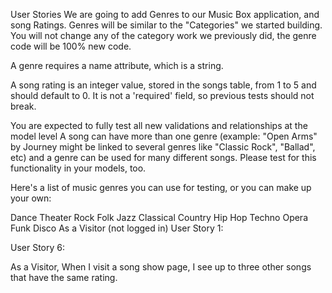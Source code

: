 User Stories
We are going to add Genres to our Music Box application, and song Ratings. Genres will be similar to the "Categories" we started building. You will not change any of the category work we previously did, the genre code will be 100% new code.

A genre requires a name attribute, which is a string.

A song rating is an integer value, stored in the songs table, from 1 to 5 and should default to 0. It is not a 'required' field, so previous tests should not break.

You are expected to fully test all new validations and relationships at the model level
A song can have more than one genre (example: "Open Arms" by Journey might be linked to several genres like "Classic Rock", "Ballad", etc) and a genre can be used for many different songs. Please test for this functionality in your models, too.

Here's a list of music genres you can use for testing, or you can make up your own:

Dance	Theater	Rock
Folk	Jazz	Classical
Country	Hip Hop	Techno
Opera	Funk	Disco
As a Visitor (not logged in)
User Story 1:



<!-- As a Visitor,
  When I visit a song show page,
    I see the numeric rating for this song -->

<!-- Testing requirements:
- rating should be an integer attribute (from 1 to 5)
User Story 2: -->
<!--
As a Visitor,
  When I visit the genre index page,
    I see all genres in the database. -->
<!--
Testing requirements:
- users should see at least 2 genres listed on the page -->
<!-- Admin User Stories
User Story 3:

As an admin user,
  When I visit the same genre index page that visitors see,
  I see the same information visitors see,
    And I also see a form to create a new genre. -->
<!--
Testing requirements:
- users should see at least 2 genres listed on the page
User Story 4:

As an admin user,
  When I visit the genre index page,
    And I fill out the form with a new genre's name and submit that form,
  I return to the genre index page,
    And I see all previous genres and the new genre I have just created. -->
<!--
Testing requirements:
- I should see at least 2 previous genres listed plus the new genre -->
<!-- As a Visitor (not logged in)
User Story 5:

As a Visitor,
  When I visit the genre index page,
    I cannot see the form to create new genres,
      And I do not have access to any routes that could create a genre.
    And each genre's name should be a link to that genre's show page. -->
<!--
Testing requirements:
- I should see at least 2 genres listed
- All users of the web site see the genres' names as links -->
User Story 6:
<!--
As a Visitor,
  When I visit a genre show page,
    I see all songs associated with that genre listed on the page. -->

<!-- Testing requirements:
- I should see at least 2 songs listed for a genre
- Also include 1 or more songs that are NOT associated with this genre and ensure -->
  <!-- they do not appear on the page
User Story 7:

As a Visitor,
  When I visit a song show page,
    I see genre names under a heading that says "Genres for this Song:"
      and the genres listed are only the genres associated with this song. -->

<!-- Testing requirements:
- I should see at least 2 genres listed for a song
- Also include 1 or more genres that are NOT associated with this song and ensure -->
  <!-- they do not appear on the page -->
<!-- User Story 8:

As a Visitor,
  When I visit a genre show page,
    I see the average rating for all songs in this genre -->

<!-- Testing requirements:
- I should add at least 2 songs for this genre
- Also include 1 or more songs NOT associated with this genre to ensure these
  other songs are not included in the average rating -->
<!-- Extensions
If you have finished ALL previous stories fully but your assessment time is not yet over, please continue on these extra stories; there are no extra points for completing these, it's to avoid disruption in the class while others are still working.

As a Visitor,
  When I visit a genre show page,
    I see the name and rating of the song with the highest rating of all songs
    in this genre
As a Visitor,
  When I visit a genre show page,
    I see the name and rating of the song with the lowest rating of all songs
    in this genre -->
As a Visitor,
  When I visit a song show page,
    I see up to three other songs that have the same rating.
